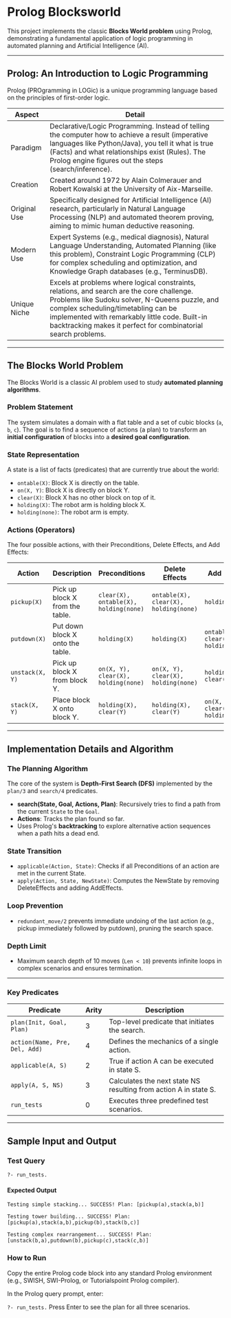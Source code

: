 # Prolog Blocksworld 

This project implements the classic **Blocks World problem** using Prolog, demonstrating a fundamental application of logic programming in automated planning and Artificial Intelligence (AI).

---

## Prolog: An Introduction to Logic Programming

Prolog (PROgramming in LOGic) is a unique programming language based on the principles of first-order logic.

| Aspect | Detail |
|--------|--------|
| Paradigm | Declarative/Logic Programming. Instead of telling the computer how to achieve a result (imperative languages like Python/Java), you tell it what is true (Facts) and what relationships exist (Rules). The Prolog engine figures out the steps (search/inference). |
| Creation | Created around 1972 by Alain Colmerauer and Robert Kowalski at the University of Aix-Marseille. |
| Original Use | Specifically designed for Artificial Intelligence (AI) research, particularly in Natural Language Processing (NLP) and automated theorem proving, aiming to mimic human deductive reasoning. |
| Modern Use | Expert Systems (e.g., medical diagnosis), Natural Language Understanding, Automated Planning (like this problem), Constraint Logic Programming (CLP) for complex scheduling and optimization, and Knowledge Graph databases (e.g., TerminusDB). |
| Unique Niche | Excels at problems where logical constraints, relations, and search are the core challenge. Problems like Sudoku solver, N-Queens puzzle, and complex scheduling/timetabling can be implemented with remarkably little code. Built-in backtracking makes it perfect for combinatorial search problems. |

---

## The Blocks World Problem

The Blocks World is a classic AI problem used to study **automated planning algorithms**.

### Problem Statement
The system simulates a domain with a flat table and a set of cubic blocks (`a`, `b`, `c`). The goal is to find a sequence of actions (a plan) to transform an **initial configuration** of blocks into a **desired goal configuration**.

### State Representation
A state is a list of facts (predicates) that are currently true about the world:

- `ontable(X)`: Block X is directly on the table.
- `on(X, Y)`: Block X is directly on block Y.
- `clear(X)`: Block X has no other block on top of it.
- `holding(X)`: The robot arm is holding block X.
- `holding(none)`: The robot arm is empty.

### Actions (Operators)
The four possible actions, with their Preconditions, Delete Effects, and Add Effects:

| Action | Description | Preconditions | Delete Effects | Add Effects |
|--------|------------|---------------|----------------|-------------|
| `pickup(X)` | Pick up block X from the table. | `clear(X), ontable(X), holding(none)` | `ontable(X), clear(X), holding(none)` | `holding(X)` |
| `putdown(X)` | Put down block X onto the table. | `holding(X)` | `holding(X)` | `ontable(X), clear(X), holding(none)` |
| `unstack(X, Y)` | Pick up block X from block Y. | `on(X, Y), clear(X), holding(none)` | `on(X, Y), clear(X), holding(none)` | `holding(X), clear(Y)` |
| `stack(X, Y)` | Place block X onto block Y. | `holding(X), clear(Y)` | `holding(X), clear(Y)` | `on(X, Y), clear(X), holding(none)` |

---

## Implementation Details and Algorithm

### The Planning Algorithm
The core of the system is **Depth-First Search (DFS)** implemented by the `plan/3` and `search/4` predicates.

- **search(State, Goal, Actions, Plan)**: Recursively tries to find a path from the current `State` to the `Goal`.
- **Actions**: Tracks the plan found so far.
- Uses Prolog's **backtracking** to explore alternative action sequences when a path hits a dead end.

### State Transition
- `applicable(Action, State)`: Checks if all Preconditions of an action are met in the current State.
- `apply(Action, State, NewState)`: Computes the NewState by removing DeleteEffects and adding AddEffects.

### Loop Prevention
- `redundant_move/2` prevents immediate undoing of the last action (e.g., pickup immediately followed by putdown), pruning the search space.

### Depth Limit
- Maximum search depth of 10 moves (`Len < 10`) prevents infinite loops in complex scenarios and ensures termination.

---

### Key Predicates

| Predicate | Arity | Description |
|-----------|-------|------------|
| `plan(Init, Goal, Plan)` | 3 | Top-level predicate that initiates the search. |
| `action(Name, Pre, Del, Add)` | 4 | Defines the mechanics of a single action. |
| `applicable(A, S)` | 2 | True if action A can be executed in state S. |
| `apply(A, S, NS)` | 3 | Calculates the next state NS resulting from action A in state S. |
| `run_tests` | 0 | Executes three predefined test scenarios. |

---

## Sample Input and Output

### Test Query
`?- run_tests. `

#### Expected Output
`Testing simple stacking...
SUCCESS! Plan: [pickup(a),stack(a,b)]`

`Testing tower building...
SUCCESS! Plan: [pickup(a),stack(a,b),pickup(b),stack(b,c)]`

`Testing complex rearrangement...
SUCCESS! Plan: [unstack(b,a),putdown(b),pickup(c),stack(c,b)]`

### How to Run
Copy the entire Prolog code block into any standard Prolog environment (e.g., SWISH, SWI-Prolog, or Tutorialspoint Prolog compiler).

In the Prolog query prompt, enter:

`?- run_tests.`
Press Enter to see the plan for all three scenarios.
